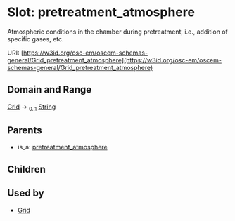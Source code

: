 
# Slot: pretreatment_atmosphere

Atmospheric conditions in the chamber during pretreatment, i.e., addition of specific gases, etc.

URI: [https://w3id.org/osc-em/oscem-schemas-general/Grid_pretreatment_atmosphere](https://w3id.org/osc-em/oscem-schemas-general/Grid_pretreatment_atmosphere)


## Domain and Range

[Grid](Grid.md) &#8594;  <sub>0..1</sub> [String](types/String.md)

## Parents

 *  is_a: [pretreatment_atmosphere](pretreatment_atmosphere.md)

## Children


## Used by

 * [Grid](Grid.md)
